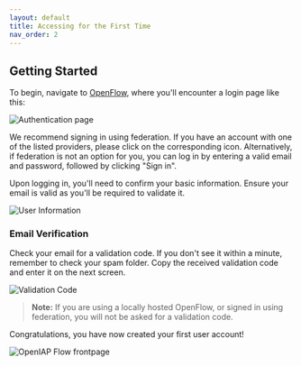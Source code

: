 ```yaml
---
layout: default
title: Accessing for the First Time
nav_order: 2
---
```


## Getting Started

To begin, navigate to [OpenFlow](https://app.openiap.io), where you'll encounter a login page like this:

![Authentication page](Accessing-for-the-First-Time/Authentication-page.png)


We recommend signing in using federation. If you have an account with one of the listed providers, please click on the corresponding icon. Alternatively, if federation is not an option for you, you can log in by entering a valid email and password, followed by clicking "Sign in".

Upon logging in, you'll need to confirm your basic information. Ensure your email is valid as you'll be required to validate it.

![User Information](Accessing-for-the-First-Time/User-Information.png)

### Email Verification

Check your email for a validation code. If you don't see it within a minute, remember to check your spam folder. Copy the received validation code and enter it on the next screen.

![Validation Code](Accessing-for-the-First-Time/Validation-Code.png)

> **Note:** 
> If you are using a locally hosted OpenFlow, or signed in using federation, you will not be asked for a validation code.

Congratulations, you have now created your first user account!

![OpenIAP Flow frontpage](Accessing-for-the-First-Time/OpenIAP-Flow-frontpage.png)
